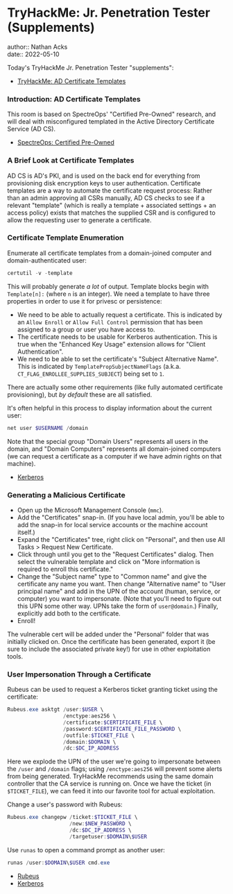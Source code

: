# TryHackMe: Jr. Penetration Tester (Supplements)

author:: Nathan Acks  
date:: 2022-05-10

Today's TryHackMe Jr. Penetration Tester "supplements":

* [TryHackMe: AD Certificate Templates](https://tryhackme.com/room/adcertificatetemplates)

### Introduction: AD Certificate Templates

This room is based on SpectreOps' "Certified Pre-Owned" research, and will deal with misconfigured templated in the Active Directory Certificate Service (AD CS).

* [SpectreOps: Certified Pre-Owned](https://posts.specterops.io/certified-pre-owned-d95910965cd2)

### A Brief Look at Certificate Templates

AD CS is AD's PKI, and is used on the back end for everything from provisioning disk encryption keys to user authentication. Certificate templates are a way to automate the certificate request process: Rather than an admin approving all CSRs manually, AD CS checks to see if a relevant "template" (which is really a template + associated settings + an access policy) exists that matches the supplied CSR and is configured to allow the requesting user to generate a certificate.

### Certificate Template Enumeration

Enumerate all certificate templates from a domain-joined computer and domain-authenticated user:

```powershell
certutil -v -template
```

This will probably generate *a lot* of output. Template blocks begin with `Template[n]:` (where `n` is an integer). We need a template to have three properties in order to use it for privesc or persistence:

* We need to be able to actually request a certificate. This is indicated by an `Allow Enroll` or `Allow Full Control` permission that has been assigned to a group or user you have access to.
* The certificate needs to be usable for Kerberos authentication. This is true when the "Enhanced Key Usage" extension allows for "Client Authentication".
* We need to be able to set the certificate's "Subject Alternative Name". This is indicated by `TemplatePropSubjectNameFlags` (a.k.a. `CT_FLAG_ENROLLEE_SUPPLIES_SUBJECT`) being set to `1`.

There are actually some other requirements (like fully automated certificate provisioning), but *by default* these are all satisfied.

It's often helpful in this process to display information about the current user:

```powershell
net user $USERNAME /domain
```

Note that the special group "Domain Users" represents all users in the domain, and "Domain Computers" represents all domain-joined computers (we can request a certificate as a computer if we have admin rights on that machine).

* [Kerberos](../notes/kerberos.md)

### Generating a Malicious Certificate

* Open up the Microsoft Management Console (`mmc`).
* Add the "Certificates" snap-in. (If you have local admin, you'll be able to add the snap-in for local service accounts or the machine account itself.)
* Expand the "Certificates" tree, right click on "Personal", and then use All Tasks > Request New Certificate.
* Click through until you get to the "Request Certificates" dialog. Then select the vulnerable template and click on "More information is required to enroll this certificate."
* Change the "Subject name" type to "Common name" and give the certificate any name you want. Then change "Alternative name" to "User principal name" and add in the UPN of the account (human, service, or computer) you want to impersonate. (Note that you'll need to figure out this UPN some other way. UPNs take the form of `user@domain`.) Finally, explicitly add both to the certificate.
* Enroll!

The vulnerable cert will be added under the "Personal" folder that was initially clicked on. Once the certificate has been generated, export it (be sure to include the associated private key!) for use in other exploitation tools.

### User Impersonation Through a Certificate

Rubeus can be used to request a Kerberos ticket granting ticket using the certificate:

```powershell
Rubeus.exe asktgt /user:$USER \
                  /enctype:aes256 \
                  /certificate:$CERTIFICATE_FILE \
                  /password:$CERTIFICATE_FILE_PASSWORD \
                  /outfile:$TICKET_FILE \
                  /domain:$DOMAIN \
                  /dc:$DC_IP_ADDRESS
```

Here we explode the UPN of the user we're going to impersonate between the `/user` and `/domain` flags; using `/enctype:aes256` will prevent some alerts from being generated. TryHackMe recommends using the same domain controller that the CA service is running on. Once we have the ticket (in `$TICKET_FILE`), we can feed it into our favorite tool for actual exploitation.

Change a user's password with Rubeus:

```powershell
Rubeus.exe changepw /ticket:$TICKET_FILE \
                    /new:$NEW_PASSWORD \
                    /dc:$DC_IP_ADDRESS \
                    /targetuser:$DOMAIN\$USER
```

Use `runas` to open a command prompt as another user:

```powershell
runas /user:$DOMAIN\$USER cmd.exe
```

* [Rubeus](../notes/rubeus.md)
* [Kerberos](../notes/kerberos.md)
